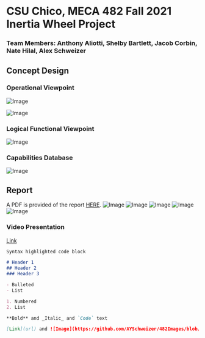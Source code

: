 # CSU Chico, MECA 482 Fall 2021 Inertia Wheel Project
### Team Members: Anthony Aliotti, Shelby Bartlett, Jacob Corbin, Nate Hilal, Alex Schweizer


## Concept Design

### Operational Viewpoint
![Image](Function_diagram.png)

![Image](operational_viewpoint_side.png)

### Logical Functional Viewpoint
![Image](LogicalFunctionalView.PNG)

### Capabilities Database
![Image](Capabilities_database.PNG)

## Report
A PDF is provided of the report [HERE](https://drive.google.com/file/d/1PsqEJN0E3LL2bM953LPChFb6GJb5_Yi9/view?usp=sharing).
![Image](MECA_482_Final_Report_Page_1.jpg)
![Image](MECA_482_Final_Report_Page_2.jpg)
![Image](MECA_482_Final_Report_Page_3.jpg)
![Image](MECA_482_Final_Report_Page_4.jpg)
![Image](MECA_482_Final_Report_Page_5.jpg)





### Video Presentation
[Link](url)



```markdown
Syntax highlighted code block

# Header 1
## Header 2
### Header 3

- Bulleted
- List

1. Numbered
2. List

**Bold** and _Italic_ and `Code` text

[Link](url) and ![Image](https://github.com/AYSchweizer/482Images/blob/8d31d3ae31b7d035b9f91d7ce20026c15c8f6801/LogicalFunctionalView.PNG)
```

